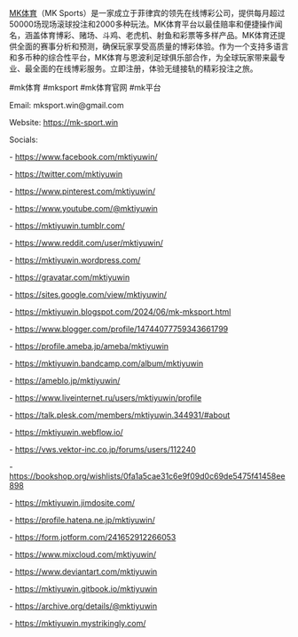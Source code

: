<p><a href="https://mk-sport.win">MK体育</a>（MK Sports）是一家成立于菲律宾的领先在线博彩公司，提供每月超过50000场现场滚球投注和2000多种玩法。MK体育平台以最佳赔率和便捷操作闻名，涵盖体育博彩、赌场、斗鸡、老虎机、射鱼和彩票等多样产品。MK体育还提供全面的赛事分析和预测，确保玩家享受高质量的博彩体验。作为一个支持多语言和多币种的综合性平台，MK体育与恩波利足球俱乐部合作，为全球玩家带来最专业、最全面的在线博彩服务。立即注册，体验无缝接轨的精彩投注之旅。<p>
<p>#mk体育 #mksport  #mk体育官网 #mk平台<p>
<p>Email: mksport.win@gmail.com<p>
<p>Website: <a href="https://mk-sport.win">https://mk-sport.win</a><p>
<p>Socials:<p>
<p>- <a href="https://www.facebook.com/mktiyuwin/">https://www.facebook.com/mktiyuwin/</a><p>
<p>- <a href="https://twitter.com/mktiyuwin">https://twitter.com/mktiyuwin</a><p>
<p>- <a href="https://www.pinterest.com/mktiyuwin/">https://www.pinterest.com/mktiyuwin/</a><p>
<p>- <a href="https://www.youtube.com/@mktiyuwin">https://www.youtube.com/@mktiyuwin</a><p>
<p>- <a href="https://mktiyuwin.tumblr.com/">https://mktiyuwin.tumblr.com/</a><p>
<p>- <a href="https://www.reddit.com/user/mktiyuwin/">https://www.reddit.com/user/mktiyuwin/</a><p>
<p>- <a href="https://mktiyuwin.wordpress.com/">https://mktiyuwin.wordpress.com/</a><p>
<p>- <a href="https://gravatar.com/mktiyuwin">https://gravatar.com/mktiyuwin</a><p>
<p>- <a href="https://sites.google.com/view/mktiyuwin/">https://sites.google.com/view/mktiyuwin/</a><p>
<p>- <a href="https://mktiyuwin.blogspot.com/2024/06/mk-mksport.html">https://mktiyuwin.blogspot.com/2024/06/mk-mksport.html</a><p>
<p>- <a href="https://www.blogger.com/profile/14744077759343661799">https://www.blogger.com/profile/14744077759343661799</a><p>
<p>- <a href="https://profile.ameba.jp/ameba/mktiyuwin">https://profile.ameba.jp/ameba/mktiyuwin</a><p>
<p>- <a href="https://mktiyuwin.bandcamp.com/album/mktiyuwin">https://mktiyuwin.bandcamp.com/album/mktiyuwin</a><p>
<p>- <a href="https://ameblo.jp/mktiyuwin/">https://ameblo.jp/mktiyuwin/</a><p>
<p>- <a href="https://www.liveinternet.ru/users/mktiyuwin/profile">https://www.liveinternet.ru/users/mktiyuwin/profile</a><p>
<p>- <a href="https://talk.plesk.com/members/mktiyuwin.344931/#about">https://talk.plesk.com/members/mktiyuwin.344931/#about</a><p>
<p>- <a href="https://mktiyuwin.webflow.io/">https://mktiyuwin.webflow.io/</a><p>
<p>- <a href="https://vws.vektor-inc.co.jp/forums/users/112240">https://vws.vektor-inc.co.jp/forums/users/112240</a><p>
<p>- <a href="https://bookshop.org/wishlists/0fa1a5cae31c6e9f09d0c69de5475f41458ee898">https://bookshop.org/wishlists/0fa1a5cae31c6e9f09d0c69de5475f41458ee898</a><p>
<p>- <a href="https://mktiyuwin.jimdosite.com/">https://mktiyuwin.jimdosite.com/</a><p>
<p>- <a href="https://profile.hatena.ne.jp/mktiyuwin/">https://profile.hatena.ne.jp/mktiyuwin/</a><p>
<p>- <a href="https://form.jotform.com/241652912266053">https://form.jotform.com/241652912266053</a><p>
<p>- <a href="https://www.mixcloud.com/mktiyuwin/">https://www.mixcloud.com/mktiyuwin/</a><p>
<p>- <a href="https://www.deviantart.com/mktiyuwin">https://www.deviantart.com/mktiyuwin</a><p>
<p>- <a href="https://mktiyuwin.gitbook.io/mktiyuwin">https://mktiyuwin.gitbook.io/mktiyuwin</a><p>
<p>- <a href="https://archive.org/details/@mktiyuwin">https://archive.org/details/@mktiyuwin</a><p>
<p>- <a href="https://mktiyuwin.mystrikingly.com/">https://mktiyuwin.mystrikingly.com/</a><p>